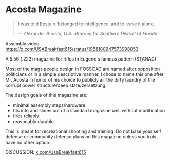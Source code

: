 # Acosta Magazine

> I was told Epstein ‘belonged to intelligence’ and to leave it alone.
> 
> -- <cite>Alexander Acosta, U.S. attorney for Southern District of Florida</cite>

Assembly video: https://x.com/USABreakfast615/status/1958180947573998053

A 5.56 (.223) magazine for rifles in Eugene's famous pattern (STANAG)

Most of the mags people design in FOSSCAD are named after opposition politicians or in a simple descriptive manner. I chose to name this one after Mr. Acosta in honor of his choice to publicly air the dirty laundry of the corrupt power structure/deep state/zersetzung.

The design goals of this magazine are:

 - minimal assembly steps/hardware
 - fits into and slides out of a standard magazine well without modification
 - fires reliably
 - reasonably durable



This is meant for recreational shooting and training. Do not base your self defense or community defense plans on this magazine unless you truly have no other option.

DISCUSSION: [x.com/UsaBreakfast615](https://x.com/search?q=magazine%20from%3Ausabreakfast615)
